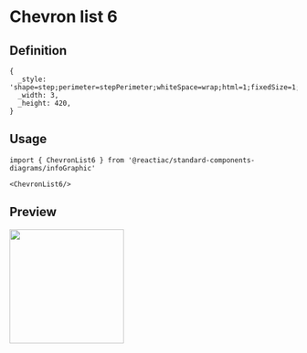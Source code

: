 # Chevron list 6

## Definition

```
{
  _style: 'shape=step;perimeter=stepPerimeter;whiteSpace=wrap;html=1;fixedSize=1;size=10;fillColor=#23445D;strokeColor=none;fontSize=17;fontColor=#FFFFFF;fontStyle=1;align=center;rounded=0;',
  _width: 3,
  _height: 420,
}
```

## Usage

```
import { ChevronList6 } from '@reactiac/standard-components-diagrams/infoGraphic'

<ChevronList6/>
```

## Preview

<img src="./chevron-list-6.png" width="200"/>
